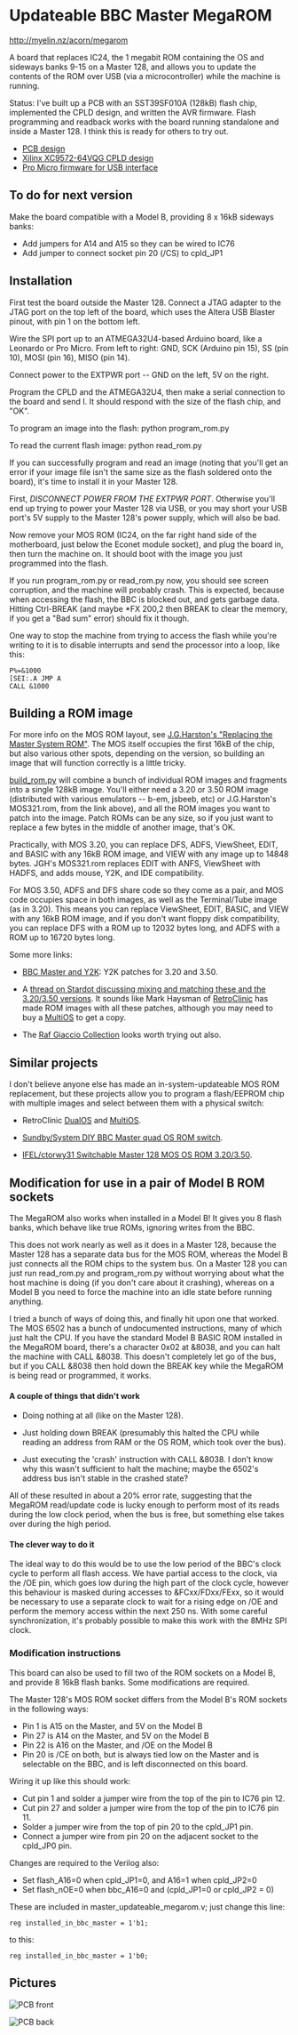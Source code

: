 Updateable BBC Master MegaROM
=============================

http://myelin.nz/acorn/megarom

A board that replaces IC24, the 1 megabit ROM containing the OS and sideways
banks 9-15 on a Master 128, and allows you to update the contents of the ROM
over USB (via a microcontroller) while the machine is running.

Status: I've built up a PCB with an SST39SF010A (128kB) flash chip,
implemented the CPLD design, and written the AVR firmware.  Flash programming
and readback works with the board running standalone and inside a Master 128.
I think this is ready for others to try out.

- [PCB design](pcb/)
- [Xilinx XC9572-64VQG CPLD design](cpld/)
- [Pro Micro firmware for USB interface](avr_firmware/)

To do for next version
----------------------

Make the board compatible with a Model B, providing 8 x 16kB sideways banks:

- Add jumpers for A14 and A15 so they can be wired to IC76
- Add jumper to connect socket pin 20 (/CS) to cpld_JP1

Installation
------------

First test the board outside the Master 128.  Connect a JTAG adapter to the JTAG
port on the top left of the board, which uses the Altera USB Blaster pinout,
with pin 1 on the bottom left.

Wire the SPI port up to an ATMEGA32U4-based Arduino board, like a Leonardo or
Pro Micro.  From left to right: GND, SCK (Arduino pin 15), SS (pin 10), MOSI
(pin 16), MISO (pin 14).

Connect power to the EXTPWR port -- GND on the left, 5V on the right.

Program the CPLD and the ATMEGA32U4, then make a serial connection to the board
and send I<CR>.  It should respond with the size of the flash chip, and "OK".

To program an image into the flash: python program_rom.py <rom file>

To read the current flash image: python read_rom.py

If you can successfully program and read an image (noting that you'll get an
error if your image file isn't the same size as the flash soldered onto the
board), it's time to install it in your Master 128.

First, *DISCONNECT POWER FROM THE EXTPWR PORT*.  Otherwise you'll end up
trying to power your Master 128 via USB, or you may short your USB port's 5V
supply to the Master 128's power supply, which will also be bad.

Now remove your MOS ROM (IC24, on the far right hand side of the motherboard,
just below the Econet module socket), and plug the board in, then turn the
machine on.  It should boot with the image you just programmed into the flash.

If you run program_rom.py or read_rom.py now, you should see screen
corruption, and the machine will probably crash.  This is expected, because
when accessing the flash, the BBC is blocked out, and gets garbage data.
Hitting Ctrl-BREAK (and maybe \*FX 200,2 then BREAK to clear the memory, if
you get a "Bad sum" error) should fix it though.

One way to stop the machine from trying to access the flash while you're
writing to it is to disable interrupts and send the processor into a loop,
like this:

    P%=&1000
    [SEI:.A JMP A
    CALL &1000

Building a ROM image
--------------------

For more info on the MOS ROM layout, see [J.G.Harston's "Replacing the Master
System ROM"](http://mdfs.net/Info/Comp/BBC/SROMs/MegaROM.htm).  The MOS itself
occupies the first 16kB of the chip, but also various other spots, depending on
the version, so building an image that will function correctly is a little
tricky.

[build_rom.py](tools/build_rom.py) will combine a bunch of individual ROM images
and fragments into a single 128kB image.  You'll either need a 3.20 or 3.50 ROM
image (distributed with various emulators -- b-em, jsbeeb, etc) or J.G.Harston's
MOS321.rom, from the link above), and all the ROM images you want to patch into
the image.  Patch ROMs can be any size, so if you just want to replace a few
bytes in the middle of another image, that's OK.

Practically, with MOS 3.20, you can replace DFS, ADFS, ViewSheet, EDIT, and
BASIC with any 16kB ROM image, and VIEW with any image up to 14848 bytes. JGH's
MOS321.rom replaces EDIT with ANFS, ViewSheet with HADFS, and adds mouse, Y2K,
and IDE compatibility.

For MOS 3.50, ADFS and DFS share code so they come as a pair, and MOS code
occupies space in both images, as well as the Terminal/Tube image (as in 3.20).
This means you can replace ViewSheet, EDIT, BASIC, and VIEW with any 16kB ROM
image, and if you don't want floppy disk compatibility, you can replace DFS with
a ROM up to 12032 bytes long, and ADFS with a ROM up to 16720 bytes long.

Some more links:

- [BBC Master and Y2K](http://www.adsb.co.uk/bbc/bbc_master.html): Y2K patches
  for 3.20 and 3.50.

- A [thread on Stardot discussing mixing and matching these and the 3.20/3.50
  versions](http://stardot.org.uk/forums/viewtopic.php?t=8115).  It sounds like
  Mark Haysman of [RetroClinic](https://www.facebook.com/RetroClinic/) has made
  ROM images with all these patches, although you may need to buy a
  [MultiOS](https://www.facebook.com/RetroClinic/posts/567921580048712) to get a
  copy.

- The [Raf Giaccio Collection](http://8bs.com/submit/subry2kfix.htm) looks
  worth trying out also.

Similar projects
----------------

I don't believe anyone else has made an in-system-updateable MOS ROM
replacement, but these projects allow you to program a flash/EEPROM chip with
multiple images and select between them with a physical switch:

- RetroClinic
  [DualOS](http://chrisacorns.computinghistory.org.uk/New4Old/RetroClinic_DualOS.html)
  and [MultiOS](https://www.facebook.com/RetroClinic/posts/567921580048712).

- [Sundby/System DIY BBC Master quad OS ROM
  switch](http://www.sundby.com/index.php/diy-bbc-master-quad-os-rom-switch/).

- [IFEL/ctorwy31 Switchable Master 128 MOS OS ROM
  3.20/3.50](http://chrisacorns.computinghistory.org.uk/New4Old/ctorwy31_MasterOS.html).

Modification for use in a pair of Model B ROM sockets
-----------------------------------------------------

The MegaROM also works when installed in a Model B!  It gives you 8 flash
banks, which behave like true ROMs, ignoring writes from the BBC.

This does not work nearly as well as it does in a Master 128, because the
Master 128 has a separate data bus for the MOS ROM, whereas the Model B just
connects all the ROM chips to the system bus.  On a Master 128 you can just
run read_rom.py and program_rom.py without worrying about what the host
machine is doing (if you don't care about it crashing), whereas on a Model B
you need to force the machine into an idle state before running anything.

I tried a bunch of ways of doing this, and finally hit upon one that worked.
The MOS 6502 has a bunch of undocumented instructions, many of which just halt
the CPU.  If you have the standard Model B BASIC ROM installed in the MegaROM
board, there's a character 0x02 at &8038, and you can halt the machine with
CALL &8038.  This doesn't completely let go of the bus, but if you CALL &8038
then hold down the BREAK key while the MegaROM is being read or programmed, it
works.

#### A couple of things that didn't work

- Doing nothing at all (like on the Master 128).

- Just holding down BREAK (presumably this halted the CPU while reading an
  address from RAM or the OS ROM, which took over the bus).

- Just executing the 'crash' instruction with CALL &8038.  I don't know why
  this wasn't sufficient to halt the machine; maybe the 6502's address bus
  isn't stable in the crashed state?

All of these resulted in about a 20% error rate, suggesting that the MegaROM
read/update code is lucky enough to perform most of its reads during the low
clock period, when the bus is free, but something else takes over during the
high period.

#### The clever way to do it

The ideal way to do this would be to use the low period of the BBC's clock cycle
to perform all flash access.  We have partial access to the clock, via the /OE
pin, which goes low during the high part of the clock cycle, however this
behaviour is masked during accesses to &FCxx/FDxx/FExx, so it would be necessary
to use a separate clock to wait for a rising edge on /OE and perform the memory
access within the next 250 ns.  With some careful synchronization, it's probably
possible to make this work with the 8MHz SPI clock.

### Modification instructions

This board can also be used to fill two of the ROM sockets on a Model B, and
provide 8 16kB flash banks.  Some modifications are required.

The Master 128's MOS ROM socket differs from the Model B's ROM sockets in the
following ways:

- Pin 1 is A15 on the Master, and 5V on the Model B
- Pin 27 is A14 on the Master, and 5V on the Model B
- Pin 22 is A16 on the Master, and /OE on the Model B
- Pin 20 is /CE on both, but is always tied low on the Master and is selectable
  on the BBC, and is left disconnected on this board.

Wiring it up like this should work:

- Cut pin 1 and solder a jumper wire from the top of the pin to IC76 pin 12.
- Cut pin 27 and solder a jumper wire from the top of the pin to IC76 pin 11.
- Solder a jumper wire from the top of pin 20 to the cpld_JP1 pin.
- Connect a jumper wire from pin 20 on the adjacent socket to the cpld_JP0 pin.

Changes are required to the Verilog also:

- Set flash_A16=0 when cpld_JP1=0, and A16=1 when cpld_JP2=0
- Set flash_nOE=0 when bbc_A16=0 and (cpld_JP1=0 or cpld_JP2 = 0)

These are included in master_updateable_megarom.v; just change this line:

    reg installed_in_bbc_master = 1'b1;

to this:

    reg installed_in_bbc_master = 1'b0;

Pictures
--------

![PCB front](pcb/pcb-front.png)

![PCB back](pcb/pcb-back.png)
